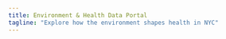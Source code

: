 ```yaml
---
title: Environment & Health Data Portal
tagline: "Explore how the environment shapes health in NYC"
---
```

